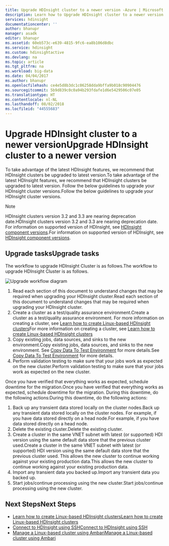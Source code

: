 ```yaml
---
title: Upgrade HDInsight cluster to a newer version -Azure | Microsoft Docs
description: Learn how to Upgrade HDInsight cluster to a newer version.
services: hdinsight
documentationcenter: ''
author: bhanupr
manager: asadk
editor: bhanupr
ms.assetid: 60eb573c-e639-4815-9fc6-ea8b106d8dbc
ms.service: hdinsight
ms.custom: hdinsightactive
ms.devlang: na
ms.topic: article
ms.tgt_pltfrm: na
ms.workload: big-data
ms.date: 04/04/2017
ms.author: bhanupr
ms.openlocfilehash: ce4e5d8b3dc1c06258dda9bffa9b018c90904476
ms.sourcegitcommit: 5b9d839c0c0a94b293fdafe1d6e5429506c07e05
ms.translationtype: HT
ms.contentlocale: nl-NL
ms.lasthandoff: 08/02/2018
ms.locfileid: "44555683"
---
```

# <a name="upgrade-hdinsight-cluster-to-a-newer-version"></a><span data-ttu-id="0825a-103">Upgrade HDInsight cluster to a newer version</span><span class="sxs-lookup"><span data-stu-id="0825a-103">Upgrade HDInsight cluster to a newer version</span></span>
<span data-ttu-id="0825a-104">To take advantage of the latest HDInsight features, we recommend that HDInsight clusters be upgraded to latest version.</span><span class="sxs-lookup"><span data-stu-id="0825a-104">To take advantage of the latest HDInsight features, we recommend that HDInsight clusters be upgraded to latest version.</span></span> <span data-ttu-id="0825a-105">Follow the below guidelines to upgrade your HDInsight cluster versions.</span><span class="sxs-lookup"><span data-stu-id="0825a-105">Follow the below guidelines to upgrade your HDInsight cluster versions.</span></span>

> [!NOTE]
> <span data-ttu-id="0825a-106">HDInsight clusters version 3.2 and 3.3 are nearing deprecation date.</span><span class="sxs-lookup"><span data-stu-id="0825a-106">HDInsight clusters version 3.2 and 3.3 are nearing deprecation date.</span></span> <span data-ttu-id="0825a-107">For information on supported version of HDInsight, see [HDInsight component versions](hdinsight-component-versioning.md#supported-hdinsight-versions).</span><span class="sxs-lookup"><span data-stu-id="0825a-107">For information on supported version of HDInsight, see [HDInsight component versions](hdinsight-component-versioning.md#supported-hdinsight-versions).</span></span>
>
>

## <a name="upgrade-tasks"></a><span data-ttu-id="0825a-108">Upgrade tasks</span><span class="sxs-lookup"><span data-stu-id="0825a-108">Upgrade tasks</span></span>
<span data-ttu-id="0825a-109">The workflow to upgrade HDInsight Cluster is as follows.</span><span class="sxs-lookup"><span data-stu-id="0825a-109">The workflow to upgrade HDInsight Cluster is as follows.</span></span>

![Upgrade workflow diagram](https://docstestmedia1.blob.core.windows.net/azure-media/articles/hdinsight/media/hdinsight-upgrade-cluster/upgrade-workflow.png)

1. <span data-ttu-id="0825a-111">Read each section of this document to understand changes that may be required when upgrading your HDInsight cluster.</span><span class="sxs-lookup"><span data-stu-id="0825a-111">Read each section of this document to understand changes that may be required when upgrading your HDInsight cluster.</span></span>
2. <span data-ttu-id="0825a-112">Create a cluster as a test/quality assurance environment.</span><span class="sxs-lookup"><span data-stu-id="0825a-112">Create a cluster as a test/quality assurance environment.</span></span> <span data-ttu-id="0825a-113">For more information on creating a cluster, see [Learn how to create Linux-based HDInsight clusters](hdinsight-hadoop-provision-linux-clusters.md)</span><span class="sxs-lookup"><span data-stu-id="0825a-113">For more information on creating a cluster, see [Learn how to create Linux-based HDInsight clusters](hdinsight-hadoop-provision-linux-clusters.md)</span></span>
3. <span data-ttu-id="0825a-114">Copy existing jobs, data sources, and sinks to the new environment.</span><span class="sxs-lookup"><span data-stu-id="0825a-114">Copy existing jobs, data sources, and sinks to the new environment.</span></span> <span data-ttu-id="0825a-115">See [Copy Data To Test Environment](hdinsight-migrate-from-windows-to-linux.md#copy-data-to-the-test-environment) for more details.</span><span class="sxs-lookup"><span data-stu-id="0825a-115">See [Copy Data To Test Environment](hdinsight-migrate-from-windows-to-linux.md#copy-data-to-the-test-environment) for more details.</span></span>
4. <span data-ttu-id="0825a-116">Perform validation testing to make sure that your jobs work as expected on the new cluster.</span><span class="sxs-lookup"><span data-stu-id="0825a-116">Perform validation testing to make sure that your jobs work as expected on the new cluster.</span></span>


<span data-ttu-id="0825a-117">Once you have verified that everything works as expected, schedule downtime for the migration.</span><span class="sxs-lookup"><span data-stu-id="0825a-117">Once you have verified that everything works as expected, schedule downtime for the migration.</span></span> <span data-ttu-id="0825a-118">During this downtime, do the following actions:</span><span class="sxs-lookup"><span data-stu-id="0825a-118">During this downtime, do the following actions:</span></span>

1.  <span data-ttu-id="0825a-119">Back up any transient data stored locally on the cluster nodes.</span><span class="sxs-lookup"><span data-stu-id="0825a-119">Back up any transient data stored locally on the cluster nodes.</span></span> <span data-ttu-id="0825a-120">For example, if you have data stored directly on a head node.</span><span class="sxs-lookup"><span data-stu-id="0825a-120">For example, if you have data stored directly on a head node.</span></span>
2.  <span data-ttu-id="0825a-121">Delete the existing cluster.</span><span class="sxs-lookup"><span data-stu-id="0825a-121">Delete the existing cluster.</span></span>
3.  <span data-ttu-id="0825a-122">Create a cluster in the same VNET subnet with latest (or supported) HDI version using the same default data store that the previous cluster used.</span><span class="sxs-lookup"><span data-stu-id="0825a-122">Create a cluster in the same VNET subnet with latest (or supported) HDI version using the same default data store that the previous cluster used.</span></span> <span data-ttu-id="0825a-123">This allows the new cluster to continue working against your existing production data.</span><span class="sxs-lookup"><span data-stu-id="0825a-123">This allows the new cluster to continue working against your existing production data.</span></span>
4.  <span data-ttu-id="0825a-124">Import any transient data you backed up.</span><span class="sxs-lookup"><span data-stu-id="0825a-124">Import any transient data you backed up.</span></span>
5.  <span data-ttu-id="0825a-125">Start jobs/continue processing using the new cluster.</span><span class="sxs-lookup"><span data-stu-id="0825a-125">Start jobs/continue processing using the new cluster.</span></span>

## <a name="next-steps"></a><span data-ttu-id="0825a-126">Next Steps</span><span class="sxs-lookup"><span data-stu-id="0825a-126">Next Steps</span></span>
* [<span data-ttu-id="0825a-127">Learn how to create Linux-based HDInsight clusters</span><span class="sxs-lookup"><span data-stu-id="0825a-127">Learn how to create Linux-based HDInsight clusters</span></span>](hdinsight-hadoop-provision-linux-clusters.md)
* [<span data-ttu-id="0825a-128">Connect to HDInsight using SSH</span><span class="sxs-lookup"><span data-stu-id="0825a-128">Connect to HDInsight using SSH</span></span>](hdinsight-hadoop-linux-use-ssh-unix.md)
* [<span data-ttu-id="0825a-129">Manage a Linux-based cluster using Ambari</span><span class="sxs-lookup"><span data-stu-id="0825a-129">Manage a Linux-based cluster using Ambari</span></span>](hdinsight-hadoop-manage-ambari.md)


